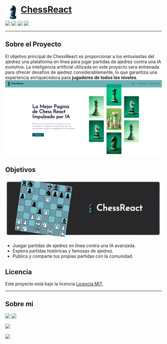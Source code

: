 # <img src="image/README/logo.png" align="left" height="50"/>[ChessReact]()

![](https://img.shields.io/badge/React-20232A?style=for-the-badge&logo=react&logoColor=61DAFB)
![](https://img.shields.io/badge/JavaScript-323330?style=for-the-badge&logo=javascript&logoColor=F7DF1E)
![](https://img.shields.io/badge/Tailwind_CSS-38B2AC?style=for-the-badge&logo=tailwind-css&logoColor=white)
![](https://img.shields.io/badge/CSS3-1572B6?style=for-the-badge&logo=css3&logoColor=white)
___
## Sobre el Proyecto
El objetivo principal de ChessReact es proporcionar a los entusiastas del ajedrez una plataforma en línea para jugar partidas de ajedrez contra una IA evolutiva. La inteligencia artificial utilizada en este proyecto sera entrenada para ofrecer desafíos de ajedrez considerablemente, lo que garantiza una experiencia enriquecedora para **jugadores de todos los niveles**.
![1698633764606](image/README/1698633764606.png)

## Objetivos
![1698635838085](image/README/1698635838085.png)
- Juegar partidas de ajedrez en línea contra una IA avanzada.
- Explora partidas históricas y famosas de ajedrez.
- Publica y comparte tus propias partidas con la comunidad.

## Licencia

Este proyecto está bajo la licencia [Licencia MIT](LICENSE).
___
## Sobre mi
[![](https://img.shields.io/badge/GitHub-100000?style=for-the-badge&logo=github&logoColor=white)](https://github.com/pana-miguel)
[![](https://img.shields.io/badge/LinkedIn-0077B5?style=for-the-badge&logo=linkedin&logoColor=whitek)](https://www.linkedin.com/in/miguel-angel-dominguez-valentin-757292263/)

[![](https://github-profile-summary-cards.vercel.app/api/cards/profile-details?username=pana-miguel&theme=github_dark)](https://github.com/pana-miguel)

[![](https://github-readme-stats.vercel.app/api/top-langs/?username=pana-miguel&theme=github_dark)](https://github.com/pana-miguel)



